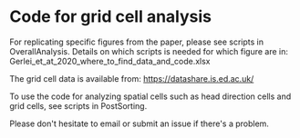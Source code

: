 # Code for grid cell analysis

For replicating specific figures from the paper, please see scripts in OverallAnalysis. Details on which scripts is needed for which figure are in: Gerlei_et_at_2020_where_to_find_data_and_code.xlsx

The grid cell data is available from: https://datashare.is.ed.ac.uk/

To use the code for analyzing spatial cells such as head direction cells and grid cells, see scripts in PostSorting.


Please don't hesitate to email or submit an issue if there's a problem.
